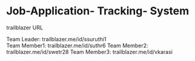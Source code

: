 # Job-Application- Tracking- System

trailblazer URL

Team Leader: trailblazer.me/id/ssuruthi1                                                         
Team Member1: trailblazer.me/id/suthr6
Team Member2: trailblazer.me/id/swetr28
Team Member3: trailblazer.me/id/vkarasi                          
